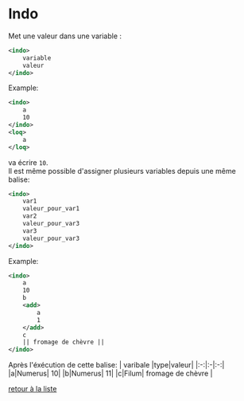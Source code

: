 # Indo
Met une valeur dans une variable :
```xml
<indo>
	variable
	valeur
</indo>
```
Example:
```xml
<indo>
	a
	10
</indo>
<loq>
	a
</loq>
```
va écrire `10`.  
Il est même possible d'assigner plusieurs variables depuis une même balise:
```xml
<indo>
	var1
	valeur_pour_var1
	var2
	valeur_pour_var3
	var3
	valeur_pour_var3
</indo>
```
Example:
```xml
<indo>
	a
	10
	b
	<add>
		a
		1
	</add>
	c
	|| fromage de chèvre ||
</indo>
```
Après l'éxécution de cette balise:
| varibale |type|valeur|
|:-:|:-|:-:|
|a|Numerus| 10|
|b|Numerus| 11|
|c|Filum| fromage de chèvre |

[retour à la liste](./README.md)
